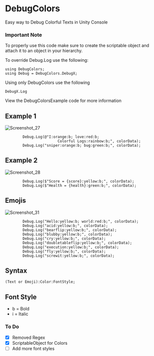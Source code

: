 # DebugColors
Easy way to Debug Colorful Texts in Unity Console

### Important Note
To properly use this code make sure to create the scriptable object and attach it to an object in your hierarchy.

To override Debug.Log use the following:
```
using DebugColors;
using Debug = DebugColors.DebugX;
```
Using only DebugColors use the following
```
DebugX.Log
```
View the DebugColorsExample code for more information

## Example 1
![Screenshot_27](https://github.com/MidooriTV/ColorfulLogs/assets/130106855/677cfc4e-f906-4d50-acb4-9d4afcf7e6b5)
```
        Debug.Log(@"I:orange:b; love:red:b; 
                        Colorful Logs:rainbow:b;", colorData);
        Debug.Log("sniper:orange:b; bug:green:b;", colorData);
```

## Example 2
![Screenshot_28](https://github.com/MidooriTV/ColorfulLogs/assets/130106855/c228467a-a058-450f-9c6f-7ae64818094d)
```
        Debug.Log($"Score = {score}:yellow:b;", colorData);
        Debug.Log($"Health = {health}:green:b;", colorData);
```

## Emojis
![Screenshot_31](https://github.com/MidooriTV/ColorfulLogs/assets/130106855/f5088701-3cc0-4c6a-9425-db5088037223)
```
        Debug.Log("Hello:yellow:b; world:red:b;", colorData);
        Debug.Log("acid:yellow:b;", colorData);
        Debug.Log("bearflip:yellow:b;", colorData);
        Debug.Log("blubby:yellow:b;", colorData);
        Debug.Log("cry:yellow:b;", colorData);
        Debug.Log("doubletableflip:yellow:b;", colorData);
        Debug.Log("execution:yellow:b;", colorData);
        Debug.Log("fly:yellow:b;", colorData);
        Debug.Log("screwit:yellow:b;", colorData);
```

## Syntax
```
(Text or Emoji):Color:FontStyle;
```

## Font Style
+ b = Bold
+ i = Italic

### To Do
- [x] Removed Regex
- [x] ScriptableObject for Colors
- [ ] Add more font styles
